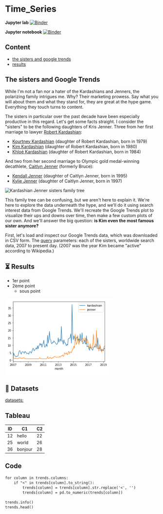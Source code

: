 # Time_Series

**Jupyter lab** [![Binder](https://mybinder.org/badge_logo.svg)](https://mybinder.org/v2/gh/Heithem-Tn/Time_Series/main)

**Jupyter notebook** [![Binder](https://mybinder.org/badge_logo.svg)](https://mybinder.org/v2/gh/Heithem-Tn/Time_Series/main?filepath=datacamp%20project.ipynb)


## Content

- [the sisters and google trends](#the-sisters-and-google-trends)
- [results](#results)

## The sisters and Google Trends
<p>While I'm not a fan nor a hater of the Kardashians and Jenners, the polarizing family intrigues me. Why? Their marketing prowess. Say what you will about them and what they stand for, they are great at the hype game. Everything they touch turns to content.</p>
<p>The sisters in particular over the past decade have been especially productive in this regard. Let's get some facts straight. I consider the "sisters" to be the following daughters of Kris Jenner. Three from her first marriage to lawyer <a href="https://en.wikipedia.org/wiki/Robert_Kardashian">Robert Kardashian</a>:</p>
<ul>
<li><a href="https://en.wikipedia.org/wiki/Kourtney_Kardashian">Kourtney Kardashian</a> (daughter of Robert Kardashian, born in 1979)</li>
<li><a href="https://en.wikipedia.org/wiki/Kim_Kardashian">Kim Kardashian</a> (daughter of Robert Kardashian, born in 1980)</li>
<li><a href="https://en.wikipedia.org/wiki/Khlo%C3%A9_Kardashian">Khloé Kardashian</a> (daughter of Robert Kardashian, born in 1984)</li>
</ul>
<p>And two from her second marriage to Olympic gold medal-winning decathlete, <a href="https://en.wikipedia.org/wiki/Caitlyn_Jenner">Caitlyn Jenner</a> (formerly Bruce):</p>
<ul>
<li><a href="https://en.wikipedia.org/wiki/Kendall_Jenner">Kendall Jenner</a> (daughter of Caitlyn Jenner, born in 1995)</li>
<li><a href="https://en.wikipedia.org/wiki/Kylie_Jenner">Kylie Jenner</a> (daughter of Caitlyn Jenner, born in 1997)</li>
</ul>
<p><img src="https://assets.datacamp.com/production/project_538/img/kardashian_jenner_family_tree.png" alt="Kardashian Jenner sisters family tree"></p>
<p>This family tree can be confusing, but we aren't here to explain it. We're here to explore the data underneath the hype, and we'll do it using search interest data from Google Trends. We'll recreate the Google Trends plot to visualize their ups and downs over time, then make a few custom plots of our own. And we'll answer the big question: <strong>is Kim even the most famous sister anymore?</strong></p>
<p>First, let's load and inspect our Google Trends data, which was downloaded in CSV form. The <a href="https://trends.google.com/trends/explore?date=2007-01-01%202019-03-21&q=%2Fm%2F0261x8t,%2Fm%2F043p2f2,%2Fm%2F043ttm7,%2Fm%2F05_5_yx,%2Fm%2F05_5_yh">query</a> parameters: each of the sisters, worldwide search data, 2007 to present day. (2007 was the year Kim became "active" according to Wikipedia.)</p>

## :hourglass_flowing_sand: Results

* 1er point
* 2ème point
  * sous point
<p><img src="data/kj.png" alt="Kardashian Jenner sisters family tree"></p>

## :open_file_folder: Datasets

[datasets:](https://github.com/Heithem-Tn/Time_Series/blob/a02d63acdb2ac7f36b5f5b358a15efa8def5eb28/data/trends_kj_sisters.csv)

## Tableau

| ID | C1      | C2 |
|----|---------|----|
| 12 | hello   | 22 |
| 25 | world   | 26 |
| 36 | bonjour | 28 |

## Code
```
for column in trends.columns:
    if "<" in trends[column].to_string():
        trends[column] = trends[column].str.replace('<', '')
        trends[column] = pd.to_numeric(trends[column])

trends.info()
trends.head()
```
